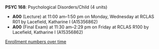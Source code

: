 **PSYC 168**: Psychological Disorders/Child (4 units)

- **A00** (Lecture) at 11:00 am–1:50 pm on Monday, Wednesday at RCLAS R01 by Lacefield, Katharine I (A15356862)
- **A00** (Final Exam) at 11:30 am–2:29 pm on Friday at RCLAS R100 by Lacefield, Katharine I (A15356862)

[Enrollment numbers over time](./PSYC168.tsv)

